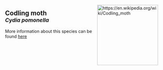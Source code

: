 <img 
title="https://en.wikipedia.org/wiki/Codling_moth"
src="https://upload.wikimedia.org/wikipedia/commons/8/85/Cydia_pomonella_male_dorsal.jpg" 
height="200"
class="center"
align="right">

## Codling moth <br><sup>*Cydia pomonella*</sup>

More information about this species can be found [here](https://www.cabi.org/isc/datasheet/11396) 
<!--stackedit_data:
eyJoaXN0b3J5IjpbOTk1ODY5NjMxLDEwODY0NzQyMzAsLTE0MT
IyNjgxOTcsLTIxMTQ5MzExNjIsNTQ1MDI5MzgyXX0=
-->